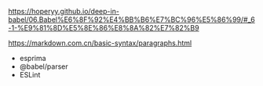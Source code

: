 https://hoperyy.github.io/deep-in-babel/06.Babel%E6%8F%92%E4%BB%B6%E7%BC%96%E5%86%99/#_6-1-%E9%81%8D%E5%8E%86%E8%8A%82%E7%82%B9

https://markdown.com.cn/basic-syntax/paragraphs.html

- esprima
- @babel/parser
- ESLint